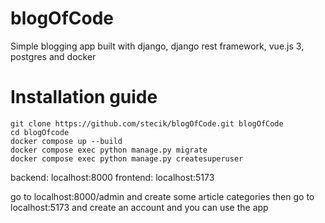# blogOfCode
Simple blogging app built with django, django rest framework, vue.js 3, postgres and docker

# Installation guide
```
git clone https://github.com/stecik/blogOfCode.git blogOfCode
cd blogOfcode
docker compose up --build
docker compose exec python manage.py migrate
docker compose exec python manage.py createsuperuser
```
backend: localhost:8000
frontend: localhost:5173

go to localhost:8000/admin and create some article categories
then go to localhost:5173 and create an account and you can use the app
